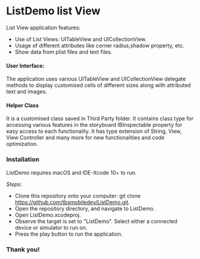 # **ListDemo list View**

List View application features:

  - Use of List Views: UITableView and UICollectionView.
  - Usage of different attributes like corner radius,shadow property, etc.
  - Show data from plist files and text files.
  
#### User Interface:
The application uses various UITableView and UICollectionView delegate methods to display customised cells of different sizes along with attributed text and images.
 
#### Helper Class
It is a customised class saved in Third Party folder. It contains class type for accessing various features in the storyboard IBInspectable property for easy access to each functionality. It has type extension of String, View, View Controller and many more for new functionalities and code optimization. 

### Installation
ListDemo requires macOS and IDE-Xcode 10+ to run.

 *Steps:*

- Clone this repository onto your computer: git clone https://github.com/tbsmobiledev/ListDemo.git.
- Open the repository directory, and navigate to ListDemo.
- Open ListDemo.xcodeproj.
- Observe the target is set to "ListDemo". Select either a connected device or simulator to run on.
- Press the play button to run the application.

### Thank you!
